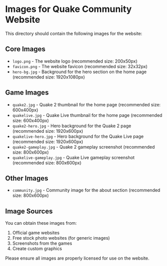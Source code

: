 # Images for Quake Community Website

This directory should contain the following images for the website:

## Core Images
- `logo.png` - The website logo (recommended size: 200x50px)
- `favicon.png` - The website favicon (recommended size: 32x32px)
- `hero-bg.jpg` - Background for the hero section on the home page (recommended size: 1920x1080px)

## Game Images
- `quake2.jpg` - Quake 2 thumbnail for the home page (recommended size: 600x400px)
- `quakelive.jpg` - Quake Live thumbnail for the home page (recommended size: 600x400px)
- `quake2-hero.jpg` - Hero background for the Quake 2 page (recommended size: 1920x600px)
- `quakelive-hero.jpg` - Hero background for the Quake Live page (recommended size: 1920x600px)
- `quake2-gameplay.jpg` - Quake 2 gameplay screenshot (recommended size: 800x600px)
- `quakelive-gameplay.jpg` - Quake Live gameplay screenshot (recommended size: 800x600px)

## Other Images
- `community.jpg` - Community image for the about section (recommended size: 800x600px)

## Image Sources
You can obtain these images from:
1. Official game websites
2. Free stock photo websites (for generic images)
3. Screenshots from the games
4. Create custom graphics

Please ensure all images are properly licensed for use on the website.